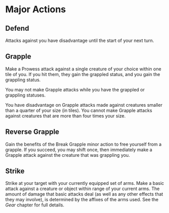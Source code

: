 # Major Actions

## Defend

Attacks against you have disadvantage until the start of your next turn.

## Grapple

Make a Prowess attack against a single creature of your choice within one tile of you. If you hit them, they gain the grappled status, and you gain the grappling status.

You may not make Grapple attacks while you have the grappled or grappling statuses.

You have disadvantage on Grapple attacks made against creatures smaller than a quarter of your size (in tiles). You cannot make Grapple attacks against creatures that are more than four times your size.

## Reverse Grapple

Gain the benefits of the Break Grapple minor action to free yourself from a grapple. If you succeed, you may shift once, then immediately make a Grapple attack against the creature that was grappling you.

## Strike

Strike at your target with your currently equipped set of arms. Make a basic attack against a creature or object within range of your current arms. The amount of damage that basic attacks deal (as well as any other effects that they may involve), is determined by the affixes of the arms used. See the _Gear_ chapter for full details.
